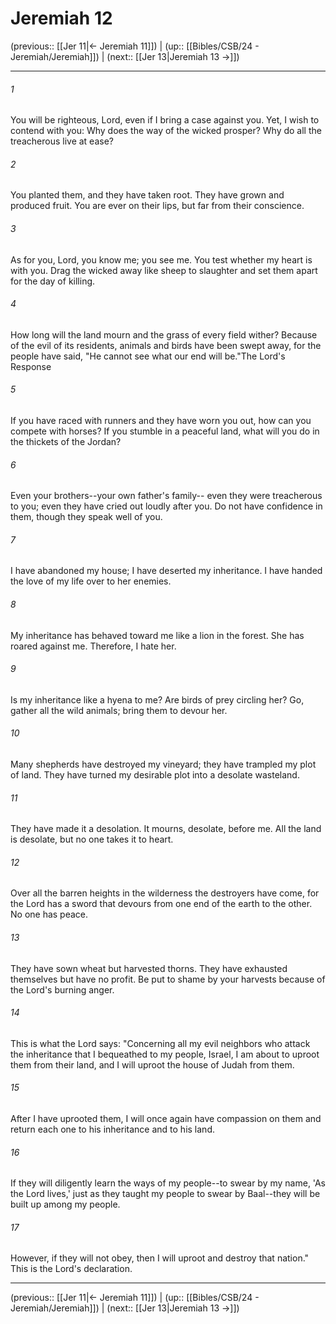 # Jeremiah 12

(previous:: [[Jer 11|← Jeremiah 11]]) | (up:: [[Bibles/CSB/24 - Jeremiah/Jeremiah]]) | (next:: [[Jer 13|Jeremiah 13 →]])

***


###### 1 
You will be righteous, Lord, even if I bring a case against you. Yet, I wish to contend with you: Why does the way of the wicked prosper? Why do all the treacherous live at ease? 

###### 2 
You planted them, and they have taken root. They have grown and produced fruit. You are ever on their lips, but far from their conscience. 

###### 3 
As for you, Lord, you know me; you see me. You test whether my heart is with you. Drag the wicked away like sheep to slaughter and set them apart for the day of killing. 

###### 4 
How long will the land mourn and the grass of every field wither? Because of the evil of its residents, animals and birds have been swept away, for the people have said, "He cannot see what our end will be."The Lord's Response 

###### 5 
If you have raced with runners and they have worn you out, how can you compete with horses? If you stumble in a peaceful land, what will you do in the thickets of the Jordan? 

###### 6 
Even your brothers--your own father's family-- even they were treacherous to you; even they have cried out loudly after you. Do not have confidence in them, though they speak well of you. 

###### 7 
I have abandoned my house; I have deserted my inheritance. I have handed the love of my life over to her enemies. 

###### 8 
My inheritance has behaved toward me like a lion in the forest. She has roared against me. Therefore, I hate her. 

###### 9 
Is my inheritance like a hyena to me? Are birds of prey circling her? Go, gather all the wild animals; bring them to devour her. 

###### 10 
Many shepherds have destroyed my vineyard; they have trampled my plot of land. They have turned my desirable plot into a desolate wasteland. 

###### 11 
They have made it a desolation. It mourns, desolate, before me. All the land is desolate, but no one takes it to heart. 

###### 12 
Over all the barren heights in the wilderness the destroyers have come, for the Lord has a sword that devours from one end of the earth to the other. No one has peace. 

###### 13 
They have sown wheat but harvested thorns. They have exhausted themselves but have no profit. Be put to shame by your harvests because of the Lord's burning anger. 

###### 14 
This is what the Lord says: "Concerning all my evil neighbors who attack the inheritance that I bequeathed to my people, Israel, I am about to uproot them from their land, and I will uproot the house of Judah from them. 

###### 15 
After I have uprooted them, I will once again have compassion on them and return each one to his inheritance and to his land. 

###### 16 
If they will diligently learn the ways of my people--to swear by my name, 'As the Lord lives,' just as they taught my people to swear by Baal--they will be built up among my people. 

###### 17 
However, if they will not obey, then I will uproot and destroy that nation." This is the Lord's declaration.

***

(previous:: [[Jer 11|← Jeremiah 11]]) | (up:: [[Bibles/CSB/24 - Jeremiah/Jeremiah]]) | (next:: [[Jer 13|Jeremiah 13 →]])
